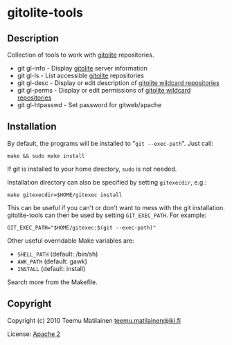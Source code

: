 gitolite-tools
==============

Description
-----------

Collection of tools to work with [gitolite][] repositories.

* git gl-info - Display [gitolite][] server information
* git gl-ls - List accessible [gitolite][] repositories
* git gl-desc - Display or edit description of
  [gitolite wildcard repositories][wildrepos]
* git gl-perms - Display or edit permissions of
  [gitolite wildcard repositories][wildrepos]
* git gl-htpasswd - Set password for gitweb/apache

Installation
------------

By default, the programs will be installed to "`git --exec-path`".
Just call:

	make && sudo make install

If git is installed to your home directory, `sudo` is not needed.

Installation directory can also be specified by setting `gitexecdir`, e.g.:

	make gitexecdir=$HOME/gitexec install

This can be useful if you can't or don't want to mess with the git
installation. gitolite-tools can then be used by setting `GIT_EXEC_PATH`.
For example:

	GIT_EXEC_PATH="$HOME/gitexec:$(git --exec-path)"

Other useful overridable Make variables are:

* `SHELL_PATH` (default: /bin/sh)
* `AWK_PATH`  (default: gawk)
* `INSTALL` (default: install)

Search more from the Makefile.

Copyright
---------

Copyright (c) 2010 Teemu Matilainen <teemu.matilainen@iki.fi>

License: [Apache 2](http://www.apache.org/licenses/LICENSE-2.0)

[gitolite]: https://github.com/sitaramc/gitolite
[wildrepos]: https://github.com/sitaramc/gitolite/blob/master/doc/wildcard-repositories.mkd
